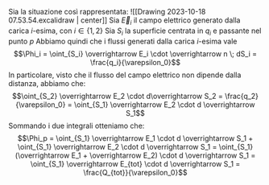 Sia la situazione così rappresentata: 
![[Drawing 2023-10-18 07.53.54.excalidraw | center]]
Sia $\overrightarrow E_i$ il campo elettrico generato dalla carica $i$-esima, con $i \in \{1,2\}$
Sia $S_i$ la superficie centrata in $q_i$ e passante nel punto $p$
Abbiamo quindi che i flussi generati dalla carica $i$-esima vale $$\Phi_i = \oint_{S_i} \overrightarrow E_i \cdot \overrightarrow n \; dS_i = \frac{q_i}{\varepsilon_0}$$
In particolare, visto che il flusso del campo elettrico non dipende dalla distanza, abbiamo che: $$\oint_{S_2} \overrightarrow E_2 \cdot d\overrightarrow S_2 = \frac{q_2}{\varepsilon_0} = \oint_{S_1} \overrightarrow E_2 \cdot d \overrightarrow  S_1$$
Sommando i due integrali otteniamo che:
$$\Phi_p = \oint_{S_1} \overrightarrow E_1 \cdot d \overrightarrow  S_1 + \oint_{S_1} \overrightarrow  E_2 \cdot d \overrightarrow S_1 = \oint_{S_1} (\overrightarrow E_1 + \overrightarrow E_2) \cdot d \overrightarrow S_1 = \oint_{S_1} \overrightarrow E_{tot} \cdot d \overrightarrow S_1 = \frac{Q_{tot}}{\varepsilon_0}$$